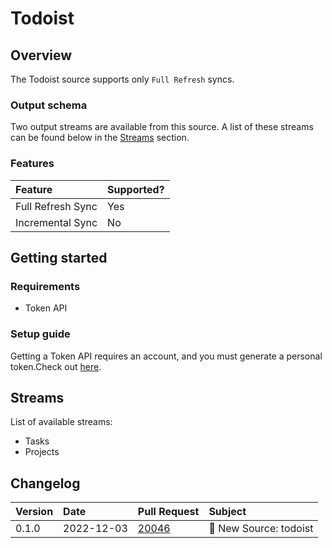 # Todoist

## Overview

The Todoist source supports only `Full Refresh` syncs.

### Output schema

Two output streams are available from this source. A list of these streams can be found below in the [Streams](outreach.md#streams) section.

### Features

| Feature           | Supported? |
|:------------------|:-----------|
| Full Refresh Sync | Yes        |
| Incremental Sync  | No         |

## Getting started

### Requirements

* Token API

### Setup guide

Getting a Token API requires an account, and you must generate a personal token.Check out [here](https://todoist.com/app/settings/integrations/).

## Streams

List of available streams:

* Tasks
* Projects

## Changelog

| Version | Date       | Pull Request                                               | Subject                                         |
|:--------|:-----------|:-----------------------------------------------------------|:------------------------------------------------|
| 0.1.0   | 2022-12-03 | [20046](https://github.com/airbytehq/airbyte/pull/20046)   | 🎉 New Source: todoist                           |
